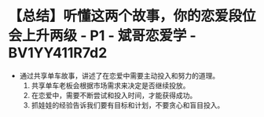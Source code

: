 # 【总结】听懂这两个故事，你的恋爱段位会上升两级 - P1 - 斌哥恋爱学 - BV1YY411R7d2

-   通过共享单车故事，讲述了在恋爱中需要主动投入和努力的道理。
    1.  共享单车老板会根据市场需求来决定是否继续投放。
    2.  在恋爱中，需要不断尝试和投入时间，才能获得成功。
    3.  抓娃娃的经验告诉我们要有目标和计划，不要贪心和盲目投入。